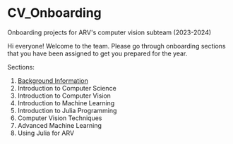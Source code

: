 # CV_Onboarding
Onboarding projects for ARV's computer vision subteam (2023-2024)

Hi everyone! Welcome to the team. Please go through onboarding sections that you have been assigned to get you prepared for the year. 

Sections:
1. [Background Information](./background_info)
2. Introduction to Computer Science
3. Introduction to Computer Vision
4. Introduction to Machine Learning
5. Introduction to Julia Programming
6. Computer Vision Techniques
7. Advanced Machine Learning
8. Using Julia for ARV 
